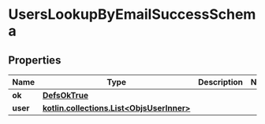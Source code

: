 
# UsersLookupByEmailSuccessSchema

## Properties
Name | Type | Description | Notes
------------ | ------------- | ------------- | -------------
**ok** | [**DefsOkTrue**](DefsOkTrue.md) |  | 
**user** | [**kotlin.collections.List&lt;ObjsUserInner&gt;**](ObjsUserInner.md) |  | 



